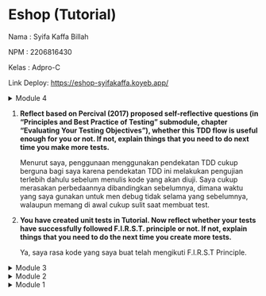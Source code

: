 # Eshop (Tutorial)

Nama    : Syifa Kaffa Billah

NPM     : 2206816430

Kelas   : Adpro-C

Link Deploy: https://eshop-syifakaffa.koyeb.app/

<details>
<summary>Module 4</summary>

## Reflection - Module 4


</details>

1) **Reflect based on Percival (2017) proposed self-reflective questions (in “Principles and Best Practice of Testing” submodule, chapter “Evaluating Your Testing Objectives”), whether this TDD flow is useful enough for you or not. 
If not, explain things that you need to do next time you make more tests.**

   Menurut saya, penggunaan menggunakan pendekatan TDD cukup berguna bagi saya karena pendekatan TDD ini melakukan pengujian terlebih dahulu sebelum menulis kode yang akan diuji. 
Saya cukup merasakan perbedaannya dibandingkan sebelumnya, dimana waktu yang saya gunakan untuk men debug tidak selama yang sebelumnya, walaupun memang di awal cukup sulit saat membuat test.


2) **You have created unit tests in Tutorial. Now reflect whether your tests have successfully followed F.I.R.S.T. principle or not.
If not, explain things that you need to do the next time you create more tests.**

   Ya, saya rasa kode yang saya buat telah mengikuti F.I.R.S.T Principle. 

<details>
<summary>Module 3</summary>

## Reflection - Module 3

1) **Explain what principles you apply to your project!**

    - **Single Reponsibility Principle (SRP)**: 
      Ya, saya menerapkan SRP dalam kode saya, dimana saya memisahkan tanggung jawab mengenerate Id dan create product ke dalam dua method yang berbeda. 
      Selain itu, saya juga memisahkan tanggung jawab pada method update car dimana melakukan pencarian mobil dengan ID tertentu dan melakukan pengeditan atribut mobil ditempatkan di dua method yang berbeda, 
      sehingga keduanya memiliki satu fokus saja yang harus dikerjakan.

    - **Open-Closes Principle**: 
      Ya, saya telah menerapkan OCP dalam kode saya. Saya membuat agar ID dari sebuah product dan Car (pada method create) bisa open untuk extend dengan cara lain tanpa harus memodifikasi kode yang sebelumnya.

    - **Liskov Substitution Principle**:
      Ya, saya telah menerapkan LSP dengan membuat CarController tidak meng-extend ProductController dan menjadi class yang berdiri sendiri.
      Kita tahu bahwa LSP menyatakan bahwa objek dari suatu kelas harus bisa diganti dengan instance dari subkelasnya tanpa mengubah fungsionalitas program.
      Jika saya tetap memaksa CarController mengextend ProductController, maka bisa saja CarController akan memiliki behavior yang tidak sesuai dengan entitas Car.
      Dengan membatalkan CarController mengextend ProductController, saya dapat memastikan bahwa setiap kontroler fokus pada tanggung jawabnya sendiri tanpa tercampur-aduk dengan logika yang tidak relevan.

    - **Interface Segregation**:
      Ya, saya rasa saya sudah menerapkan ISP dalam program saya. Semua Interface yang ada pada program saya hanya memiliki fungsi-funsgi (method) yang terkait dengan fokus mereka, seperti misalnya interface ProductService hanya memiliki fungs-fungsi yang terkait dnegan layanan product seperti edit, create, delete.
   
    - **Dependency Inversion**:
      Ya, saya sudah merafactoring agar program menerapkan DIP. Pada program saya, saya membuat ProductRepositoryInterface dan CarRepositoryInterface untuk membuat abstraksi dari operasi-operasi yang diperlukan oleh product dan car. Dengan kata lain, memungkinkan saya untuk memisahkan kelas-kelas tingkat tinggi dari detail implementasi repositori yang mana sudah memenuhi DIP.
  

2) **Explain the advantages of applying SOLID principles to your project with examples.**

   Dengan menerapkan SOLID principle, program yang saya buat menjadi lebih fleksibel dan mudah untuk di modifikasi oleh pengembang lain. Ketika aturan perubahan terjadi, desain yang menerapkan SOLID lebih mampu menyesuaikan diri tanpa mempengaruhi bagian lain dari sistem.
   Karena saya memfaktorkan ulang agar repository menggunakan interface, pengembang lain dapat menambahkan implementasi repositori baru tanpa khawatir memengaruhi sistem yang sudah dibuat sebelumnya.


3) **Explain the disadvantages of not applying SOLID principles to your project with examples.**

   Jika kita tidak menerapkan SOLID principle, saya rasa akan sulit untuk mengembangkan program ke tingkat yang lebih kompleks karena sistem yang tidak mengikuti SOLID cenderung kurang fleksibel dalam mengakomodasi perubahan.
   Selain itu, kurangnya pemisahan tanggung jawab dan pengkodean yang tidak jelas dapat menyebabkan perilaku yang tidak terduga dan menyebabkan kesalahan yang sulit diidentifikasi dan diperbaiki. 
   Misalnya, pengembang lain ingin agar ID yang diterapkan pada Product bisa menggunakan opsi selain UUID. Namun, karena sebelumnya saya selalu mengeset ID menggunakan UUID saat create product, maka bisa saja akan menyulitkan pengembang lain untuk mengextendnya.

</details>

<details>
    <summary>Module 2</summary>

## Reflection - Module 2
Code Coverage: 100%

>List the code quality issue(s) that you fixed during the exercise and explain your strategy on fixing them.

Salah satu _code quality issue_ yang saya hadapi adalah tidak konsistenya penamaan method class Product. Ketidak konsistenan tersebut membuat unit test yang saya gunakan tidak terpanggil, sebab saya salah memanggil nama method.
Strategi yang saya gunakan untuk memperbaiki isu tersebut adalah mengganti penamaan method-method agar menjadi lebih konsisten, seperti jika berkaitan dengan Product maka saya akan menambahkan kata "product" di nama methodnya.

>Look at your CI/CD workflows (GitHub)/pipelines (GitLab). Do you think the current implementation has met the definition of Continuous Integration and Continuous Deployment? Explain the reasons (minimum 3 sentences)!

Ya, saya rasa CI/CD workflows yang saya implementasikan saat ini sudah sesuai dengan definisi dari CI/CD. Untuk penerapan Continuous Integration (CI), saya telah mengintegrasikan berbagai alat pengujian seperti JUnit, OSSF Scorecard, dan SonarCloud. Tools-tools tersebut dibuat untuk mengawasi kode yang diperbarui, menjamin integrasinya yang lancar, dan memvalidasi fungsionalitasnya.
Untuk Continuous Deployment (CD), saya telah mengkonfigurasi proses *deployment* otomatis ke Koyeb menggunakan Dockerfile. Ini memungkinkan _deployment_ aplikasi yang cepat dan efisien setelah proses CI selesai.

</details>

<details>
<summary>Module 1</summary>

## Reflection 1 - Module 1

Saya rasa, kode yang saya buat sudah cukup baik dalam menerapkan Clean dan Secure Code. Saya telah mengimplementasikan penamaan variabel dan method yang deskriptif sesuai dengan fungsinya, sehingga penamaan tersebut lebih bermakna. Selain itu, saya juga menambahkan beberapa comments pada kode-kode yang dirasa memang membutuhkannya. Terkait secure coding, saya masih merasa belum sepenuhnya secure. Namun, beberapa secure coding yang sudah saya terapkan, yaitu pembuatan Id Product menggunaan UUID agar orang lain tidak mudah untuk menebaknya. Terkait masalah yang dihadapi, saya sempat mendapati beberapa error pada saat run, salah satunya yaitu saat melakukan redirect ke page lain yang membutuhkan Id Product. Pada saat error, website menampilkan page yang berisi banyak ringkasan error. Hal tersebut tentu bisa ditingkatkan dengan membuat scenario page yang dituju jika terdapat error, sehingga program yang dimiliki bisa lebih clean dan nyaman digunakan.

## Reflection 2 - Module 1
Setelah membuat unit-test, saya merasa bahwa sebagai seorang developer sangat penting untuk melakukan pengujian terlebih dahulu, sebab bisa saja code yang kita anggap benar ternyata masih akan menimbulkan error. Seperti yang terjadi pada saya, yaitu pada method create product yang ternyata id bisa saja ter set dua kali yang mengakibatkan error. Saya juga merasa bahwa kemampuan saya dalam membuat unit-test masih sangat minim, terutama pada saat membuat funtional-test. Sehingga saya harus lebih meningkatkan pemahaman terhadap unit-test.

Terkait jumlah unit test yang harus dibuat dalam sebuah class, saya rasa kita harus menyesuaikan jumlahnya dengan beberapa pertimbangan, seperti kekompleksitasan sebuah class atau berdasarkan  jumlah method yang ada.  Namun satu hal yang pasti, usahakan untuk minimal memiliki 1 unit-test pada sebuah program.

Untuk memastikan unit-test yang kita buat sudah cukup baik, kita bisa mencoba beberapa unit-test dengan test case yang bisa saja outlier. Lalu, saya rasa jika code kita memiliki 100% code coverage, itu tidak berarti kode kita tidak akan mengalami bug/error.
</details>